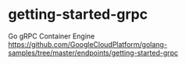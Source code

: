 # getting-started-grpc
Go gRPC Container Engine https://github.com/GoogleCloudPlatform/golang-samples/tree/master/endpoints/getting-started-grpc
